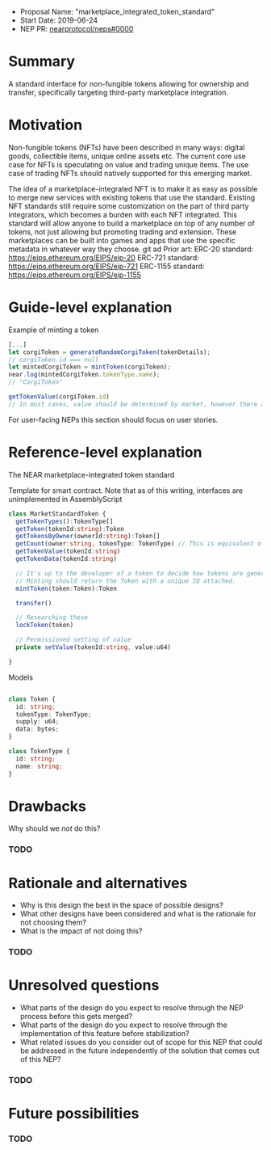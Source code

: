 - Proposal Name: "marketplace_integrated_token_standard"
- Start Date: 2019-06-24
- NEP PR: [nearprotocol/neps#0000](https://github.com/nearprotocol/neps/pull/0000)

# Summary
[summary]: #summary

A standard interface for non-fungible tokens allowing for ownership and transfer, specifically targeting third-party marketplace integration.

# Motivation
[motivation]: #motivation

Non-fungible tokens (NFTs) have been described in many ways: digital goods, collectible items, unique online assets etc. The current core use case for NFTs is speculating on value and trading unique items. The use case of trading NFTs should natively supported for this emerging market. 

The idea of a marketplace-integrated NFT is to make it as easy as possible to merge new services with existing tokens that use the standard. Existing NFT standards still require some customization on the part of third party integrators, which becomes a burden with each NFT integrated.  This standard will allow anyone to build a marketplace on top of any number of tokens, not just allowing but promoting trading and extension. These marketplaces can be built into games and apps that use the specific metadata in whatever way they choose.
git ad
Prior art:
ERC-20 standard: https://eips.ethereum.org/EIPS/eip-20
ERC-721 standard: https://eips.ethereum.org/EIPS/eip-721
ERC-1155 standard: https://eips.ethereum.org/EIPS/eip-1155


# Guide-level explanation
[guide-level-explanation]: #guide-level-explanation

Example of minting a token

```TypeScript
[...]
let corgiToken = generateRandomCorgiToken(tokenDetails);
// corgiToken.id === null 
let mintedCorgiToken = mintToken(corgiToken);
near.log(mintedCorgiToken.tokenType.name);
// "CorgiToken"

getTokenValue(corgiToken.id)
// In most cases, value should be determined by market, however there are cases where it is important that value be set by the developer.

```
  
For user-facing NEPs this section should focus on user stories.

# Reference-level explanation
[reference-level-explanation]: #reference-level-explanation

The NEAR marketplace-integrated token standard

Template for smart contract.
Note that as of this writing, interfaces are unimplemented in AssemblyScript

```TypeScript
class MarketStandardToken {
  getTokenTypes():TokenType[]
  getToken(tokenId:string):Token
  getTokensByOwner(ownerId:string):Token[]
  getCount(owner:string, tokenType: TokenType) // This is equivalent of balanceOf
  getTokenValue(tokenId:string)
  getTokenData(tokenId:string)

  // It's up to the developer of a token to decide how tokens are generated.
  // Minting should return the Token with a unique ID attached.
  mintToken(token:Token):Token

  transfer()

  // Researching these
  lockToken(token)

  // Permissioned setting of value
  private setValue(tokenId:string, value:u64)

}
```

Models

```TypeScript

class Token {
  id: string;
  tokenType: TokenType;
  supply: u64;
  data: bytes;
}

class TokenType {
  id: string;
  name: string;
}

```

# Drawbacks
[drawbacks]: #drawbacks

Why should we *not* do this?

### TODO

# Rationale and alternatives
[rationale-and-alternatives]: #rationale-and-alternatives

- Why is this design the best in the space of possible designs?
- What other designs have been considered and what is the rationale for not choosing them?
- What is the impact of not doing this?

### TODO

# Unresolved questions
[unresolved-questions]: #unresolved-questions

- What parts of the design do you expect to resolve through the NEP process before this gets merged?
- What parts of the design do you expect to resolve through the implementation of this feature before stabilization?
- What related issues do you consider out of scope for this NEP that could be addressed in the future independently of the solution that comes out of this NEP?

### TODO

# Future possibilities
[future-possibilities]: #future-possibilities

### TODO